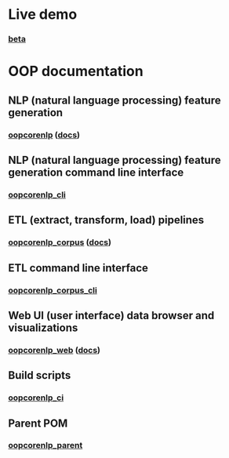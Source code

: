 # Live demo
### [beta](https://beta.outofprintmagazine.io/oopcorenlp_web)

# OOP documentation

## NLP (natural language processing) feature generation
### [oopcorenlp](https://github.com/rsadasiv/oopcorenlp) ([docs](https://rsadasiv.github.io/oopcorenlp))

## NLP (natural language processing) feature generation command line interface
### [oopcorenlp_cli](https://github.com/rsadasiv/oopcorenlp_cli)

## ETL (extract, transform, load) pipelines
### [oopcorenlp_corpus](https://github.com/rsadasiv/oopcorenlp_corpus) ([docs](https://rsadasiv.github.io/oopcorenlp_corpus))

## ETL command line interface
### [oopcorenlp_corpus_cli](https://github.com/rsadasiv/oopcorenlp_corpus_cli)

## Web UI (user interface) data browser and visualizations
### [oopcorenlp_web](https://github.com/rsadasiv/oopcorenlp_web) ([docs](https://rsadasiv.github.io/oopcorenlp_web))

## Build scripts
### [oopcorenlp_ci](https://github.com/rsadasiv/oopcorenlp_ci)

## Parent POM
### [oopcorenlp_parent](https://github.com/rsadasiv/oopcorenlp_parent)
